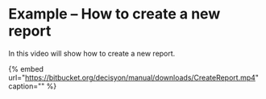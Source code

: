 # Example – How to create a new report

In this video will show how to create a new report.

{% embed url="https://bitbucket.org/decisyon/manual/downloads/CreateReport.mp4" caption="" %}

